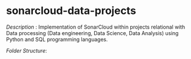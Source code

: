# sonarcloud-data-projects
*Description* : 
Implementation of SonarCloud within projects relational with Data processing (Data engineering, Data Science, Data Analysis) using Python and SQL programming languages.


*Folder Structure*: